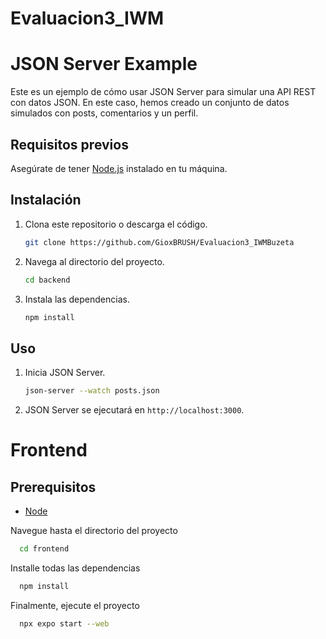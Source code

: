 # Evaluacion3_IWM
# JSON Server Example

Este es un ejemplo de cómo usar JSON Server para simular una API REST con datos JSON. En este caso, hemos creado un conjunto de datos simulados con posts, comentarios y un perfil.

## Requisitos previos

Asegúrate de tener [Node.js](https://nodejs.org/) instalado en tu máquina.

## Instalación

1. Clona este repositorio o descarga el código.

    ```bash
    git clone https://github.com/GioxBRUSH/Evaluacion3_IWMBuzeta
    ```

2. Navega al directorio del proyecto.

    ```bash
    cd backend
    ```

3. Instala las dependencias.

    ```bash
    npm install
    ```

## Uso

1. Inicia JSON Server.

    ```bash
    json-server --watch posts.json
    ```

2. JSON Server se ejecutará en `http://localhost:3000`.

# Frontend
## Prerequisitos
 - [Node](https://nodejs.org/en)

Navegue hasta el directorio del proyecto

```bash
  cd frontend
```

Installe todas las dependencias

```bash
  npm install
```

Finalmente, ejecute el proyecto 

```bash
  npx expo start --web
```